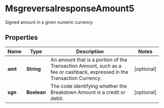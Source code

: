 

# MsgreversalresponseAmount5

Signed amount in a given numeric currency

## Properties

| Name | Type | Description | Notes |
|------------ | ------------- | ------------- | -------------|
|**amt** | **String** | An amount that is a portion of the Transaction Amount, such as a fee or cashback, expressed in the Transaction Currency. |  [optional] |
|**sgn** | **Boolean** | The code identifying whether the Breakdown Amount is a credit or debit. |  [optional] |



